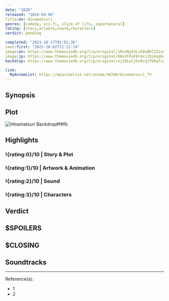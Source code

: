 ```yaml
---
date: "2020"
released: "2018-04-06"
title:en: Hinamatsuri
genres: [comedy, sci-fi, slice of life, supernatural]
rating: [story,artwork,sound,characters]
verdict: pending

completed: "2021-10-17T01:01:36"
seen:first: "2021-10-02T11:12:14"
image:en: https://www.themoviedb.org/t/p/original/1RLXQqX3Lv50uBECZIzuqGW887t.jpg
image:jp: https://www.themoviedb.org/t/p/original/6Ko7FFoF8r4xj2bjAvpbyK7BAiT.jpg
backdrop: https://www.themoviedb.org/t/p/original/nj20Lwljko9rqJfbRgfcgxPkqIC.jpg

link:
  MyAnimeList: https://myanimelist.net/anime/36296/Hinamatsuri_TV
---
```



## Synopsis

## Plot

![Hinamatsuri Backdrop#f#fb](https://www.themoviedb.org/t/p/original/phrFU1DPna3u8WkbKZi9UH7sQd9.jpg "Source: TMDB")

## Highlights

### !{rating:0}/10 | Story & Plot

### !{rating:1}/10 | Artwork & Animation

### !{rating:2}/10 | Sound

### !{rating:3}/10 | Characters

## Verdict

## $SPOILERS

## $CLOSING

## Soundtracks

***
Reference(s):

- 1
- 2
